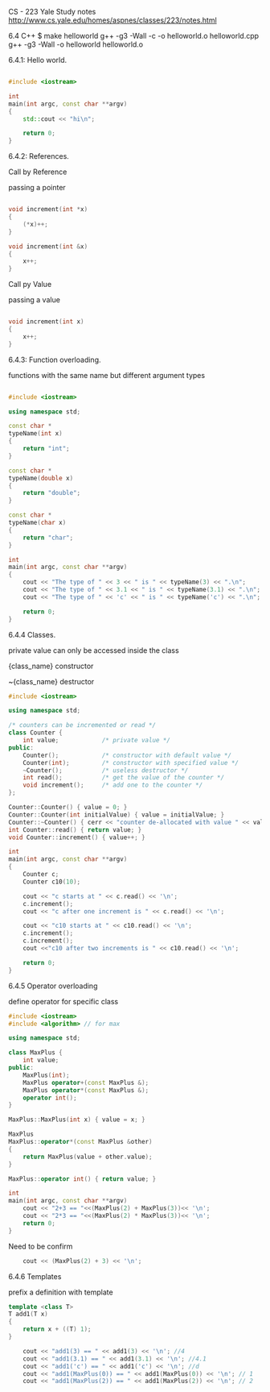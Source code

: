 CS - 223 Yale Study notes
http://www.cs.yale.edu/homes/aspnes/classes/223/notes.html

6.4 C++
$ make helloworld
g++  -g3 -Wall  -c -o helloworld.o helloworld.cpp
g++ -g3 -Wall -o helloworld helloworld.o


6.4.1: Hello world.

```cpp

#include <iostream>

int 
main(int argc, const char **argv)
{
    std::cout << "hi\n";

    return 0;
}

```

6.4.2: References.

Call by Reference

passing a pointer

```cpp

void increment(int *x)
{
    (*x)++;
}

void increment(int &x)
{
    x++;
}

```

Call py Value

passing a value
```cpp

void increment(int x)
{
    x++;
}

```

6.4.3: Function overloading.

functions with the same name but different argument types 

```cpp

#include <iostream>

using namespace std;

const char *
typeName(int x)
{
    return "int";
}

const char *
typeName(double x)
{
    return "double";
}

const char *
typeName(char x)
{
    return "char";
}

int
main(int argc, const char **argv)
{
    cout << "The type of " << 3 << " is " << typeName(3) << ".\n";
    cout << "The type of " << 3.1 << " is " << typeName(3.1) << ".\n";
    cout << "The type of " << 'c' << " is " << typeName('c') << ".\n";

    return 0;
}

```

6.4.4 Classes.

private value can only be accessed inside the class

{class_name} constructor

~{class_name} destructor

```cpp
#include <iostream>

using namespace std;

/* counters can be incremented or read */
class Counter {
    int value;            /* private value */
public:
    Counter();            /* constructor with default value */
    Counter(int);         /* constructor with specified value */
    ~Counter();           /* useless destructor */
    int read();           /* get the value of the counter */
    void increment();     /* add one to the counter */
};

Counter::Counter() { value = 0; }
Counter::Counter(int initialValue) { value = initialValue; }
Counter::~Counter() { cerr << "counter de-allocated with value " << value << '\n'; }
int Counter::read() { return value; }
void Counter::increment() { value++; }

int
main(int argc, const char **argv)
{
    Counter c;
    Counter c10(10);

    cout << "c starts at " << c.read() << '\n';
    c.increment();
    cout << "c after one increment is " << c.read() << '\n';

    cout << "c10 starts at " << c10.read() << '\n';
    c.increment();
    c.increment();
    cout <<"c10 after two increments is " << c10.read() << '\n';

    return 0;
}
```

6.4.5 Operator overloading

define operator for specific class

```cpp
#include <iostream>
#include <algorithm> // for max

using namespace std;

class MaxPlus {
	int value;
public:
	MaxPlus(int);
	MaxPlus operator+(const MaxPlus &);
    MaxPlus operator*(const MaxPlus &);
    operator int();
}

MaxPlus::MaxPlus(int x) { value = x; }

MaxPlus 
MaxPlus::operator*(const MaxPlus &other)
{
    return MaxPlus(value + other.value);
}

MaxPlus::operator int() { return value; }

int
main(int argc, const char **argv)
	cout << "2+3 == "<<(MaxPlus(2) + MaxPlus(3))<< '\n';
	cout << "2*3 == "<<(MaxPlus(2) * MaxPlus(3))<< '\n';
	return 0;
}
```

Need to be confirm

```cpp
    cout << (MaxPlus(2) + 3) << '\n';
```

6.4.6 Templates

 prefix a definition with template <class T> 

```cpp
template <class T>
T add1(T x)
{
    return x + ((T) 1);
}
```

```cpp
    cout << "add1(3) == " << add1(3) << '\n'; //4
    cout << "add1(3.1) == " << add1(3.1) << '\n'; //4.1
    cout << "add1('c') == " << add1('c') << '\n'; //d
    cout << "add1(MaxPlus(0)) == " << add1(MaxPlus(0)) << '\n'; // 1
    cout << "add1(MaxPlus(2)) == " << add1(MaxPlus(2)) << '\n'; // 2
```
